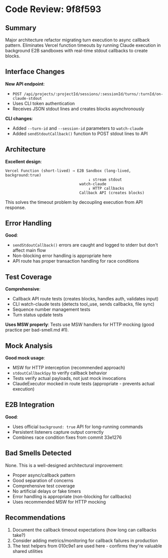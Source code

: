 # Code Review: 9f8f593

## Summary
Major architecture refactor migrating turn execution to async callback pattern. Eliminates Vercel function timeouts by running Claude execution in background E2B sandboxes with real-time stdout callbacks to create blocks.

## Interface Changes
**New API endpoint**:
- `POST /api/projects/:projectId/sessions/:sessionId/turns/:turnId/on-claude-stdout`
- Uses CLI token authentication
- Receives JSON stdout lines and creates blocks asynchronously

**CLI changes**:
- Added `--turn-id` and `--session-id` parameters to `watch-claude`
- Added `sendStdoutCallback()` function to POST stdout lines to API

## Architecture
**Excellent design**:
```
Vercel Function (short-lived) → E2B Sandbox (long-lived, background:true)
                                     ↓ stream stdout
                                 watch-claude
                                     ↓ HTTP callbacks
                                 Callback API (creates blocks)
```

This solves the timeout problem by decoupling execution from API response.

## Error Handling
**Good**:
- `sendStdoutCallback()` errors are caught and logged to stderr but don't affect main flow
- Non-blocking error handling is appropriate here
- API route has proper transaction handling for race conditions

## Test Coverage
**Comprehensive**:
- Callback API route tests (creates blocks, handles auth, validates input)
- CLI watch-claude tests (detects tool_use, sends callbacks, file sync)
- Sequence number management tests
- Turn status update tests

**Uses MSW properly**: Tests use MSW handlers for HTTP mocking (good practice per bad-smell.md #1).

## Mock Analysis
**Good mock usage**:
- MSW for HTTP interception (recommended approach)
- `stdoutCallbackSpy` to verify callback behavior
- Tests verify actual payloads, not just mock invocations
- ClaudeExecutor mocked in route tests (appropriate - prevents actual execution)

## E2B Integration
**Good**:
- Uses official `background: true` API for long-running commands
- Persistent listeners capture output correctly
- Combines race condition fixes from commit 33e1276

## Bad Smells Detected
None. This is a well-designed architectural improvement:
- Proper async/callback pattern
- Good separation of concerns
- Comprehensive test coverage
- No artificial delays or fake timers
- Error handling is appropriate (non-blocking for callbacks)
- Uses recommended MSW for HTTP mocking

## Recommendations
1. Document the callback timeout expectations (how long can callbacks take?)
2. Consider adding metrics/monitoring for callback failures in production
3. The test helpers from 010c9e1 are used here - confirms they're valuable shared utilities
